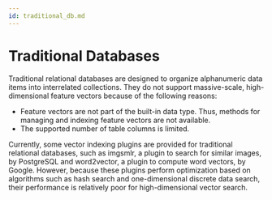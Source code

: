```yaml
---
id: traditional_db.md
---
```


# Traditional Databases

Traditional relational databases are designed to organize alphanumeric data items into interrelated collections. They do not support massive-scale, high-dimensional feature vectors because of the following reasons:

- Feature vectors are not part of the built-in data type. Thus, methods for managing and indexing feature vectors are not available. 
- The supported number of table columns is limited.

Currently, some vector indexing plugins are provided for traditional relational databases, such as imgsmlr, a plugin to search for similar images, by PostgreSQL and word2vector, a plugin to compute word vectors, by Google. However, because these plugins perform optimization based on algorithms such as hash search and one-dimensional discrete data search, their performance is relatively poor for high-dimensional vector search.
